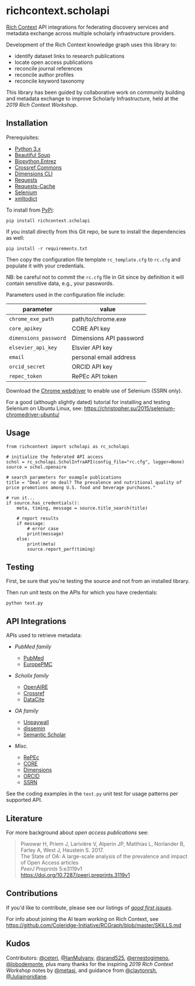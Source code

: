 # richcontext.scholapi

[Rich Context](https://coleridgeinitiative.org/richcontext)
API integrations for federating discovery services and metadata
exchange across multiple scholarly infrastructure providers.

Development of the Rich Context knowledge graph uses this library to:

  * identify dataset links to research publications
  * locate open access publications
  * reconcile journal references
  * reconcile author profiles
  * reconcile keyword taxonomy

This library has been guided by collaborative work on community
building and metadata exchange to improve Scholarly Infrastructure,
held at the *2019 Rich Context Workshop*.


## Installation

Prerequisites:

- [Python 3.x](https://www.python.org/downloads/)
- [Beautiful Soup](https://www.crummy.com/software/BeautifulSoup/bs4/doc/)
- [Biopython.Entrez](https://biopython.org/)
- [Crossref Commons](https://gitlab.com/crossref/crossref_commons_py)
- [Dimensions CLI](https://github.com/digital-science/dimcli)
- [Requests](https://2.python-requests.org/en/master/)
- [Requests-Cache](https://github.com/reclosedev/requests-cache)
- [Selenium](https://github.com/SeleniumHQ/selenium/)
- [xmltodict](https://github.com/martinblech/xmltodict)


To install from [PyPi](https://pypi.python.org/pypi/richcontext.scholapi):

```
pip install richcontext.scholapi
```

If you install directly from this Git repo, be sure to install the 
dependencies as well:

```
pip install -r requirements.txt
```

Then copy the configuration file template `rc_template.cfg` to `rc.cfg`
and populate it with your credentials.

NB: be careful not to commit the `rc.cfg` file in Git since by
definition it will contain sensitive data, e.g., your passwords.


Parameters used in the configuration file include:

| parameter | value | 
| --- | --- |
| `chrome_exe_path` | path/to/chrome.exe |
| `core_apikey` | CORE API key |
| `dimensions_password` | Dimensions API password |
| `elsevier_api_key` | Elsvier API key |
| `email` | personal email address |
| `orcid_secret` | ORCID API key |
| `repec_token` | RePEc API token |

Download the [Chrome webdriver](https://chromedriver.chromium.org/downloads) 
to enable use of Selenium (SSRN only).

For a good (although slightly dated) tutorial for installing and
testing Selenium on Ubuntu Linux, see:
<https://christopher.su/2015/selenium-chromedriver-ubuntu/>


## Usage

```
from richcontext import scholapi as rc_scholapi

# initialize the federated API access
schol = rc_scholapi.ScholInfraAPI(config_file="rc.cfg", logger=None)
source = schol.openaire

# search parameters for example publications
title = "Deal or no deal? The prevalence and nutritional quality of price promotions among U.S. food and beverage purchases."

# run it...
if source.has_credentials():
    meta, timing, message = source.title_search(title)

    # report results
    if message:
        # error case
        print(message)
    else:
        print(meta)
        source.report_perf(timing)
```


## Testing

First, be sure that you're testing the source and not from an
installed library.

Then run unit tests on the APIs for which you have credentials:

```
python test.py
```


## API Integrations

APIs used to retrieve metadata:

  * *PubMed family*
    + [PubMed](https://www.ncbi.nlm.nih.gov/books/NBK25501/)
    + [EuropePMC](https://europepmc.org/RestfulWebService)

  * *Scholix family*
    + [OpenAIRE](https://develop.openaire.eu/)
    + [Crossref](https://www.crossref.org/services/metadata-delivery/)
    + [DataCite](https://support.datacite.org/docs/api)

  * *OA family*
    + [Unpaywall](https://unpaywall.org/products/api)
    + [dissemin](https://dissemin.readthedocs.io/en/latest/api.html)
    + [Semantic Scholar](http://api.semanticscholar.org/)

  * *Misc.*
    + [RePEc](https://ideas.repec.org/api.html)
    + [CORE](https://core.ac.uk/services/api/)
    + [Dimensions](https://docs.dimensions.ai/dsl/api.html)
    + [ORCID](https://www.orcid.org/)
    + [SSRN](https://www.ssrn.com/)

See the coding examples in the `test.py` unit test for usage patterns
per supported API.


## Literature

For more background about *open access publications* see:

> Piwowar H, Priem J, Larivière V, Alperin JP, Matthias L, Norlander B, Farley A, West J, Haustein S. 2017.  
The State of OA: A large-scale analysis of the prevalence and impact of Open Access articles  
*PeerJ Preprints* 5:e3119v1  
<https://doi.org/10.7287/peerj.preprints.3119v1>


## Contributions

If you'd like to contribute, please see our listings of
[*good first issues*](https://github.com/Coleridge-Initiative/RCApi/labels/good%20first%20issue).

For info about joining the AI team working on Rich Context, see
<https://github.com/Coleridge-Initiative/RCGraph/blob/master/SKILLS.md>


## Kudos

Contributors:
[@ceteri](https://github.com/ceteri), 
[@IanMulvany](https://github.com/IanMulvany),
[@srand525](https://github.com/srand525), 
[@ernestogimeno](https://github.com/ernestogimeno),
[@lobodemonte](https://github.com/lobodemonte),
plus many thanks for the inspiring *2019 Rich Context Workshop* notes by 
[@metasj](https://github.com/metasj),
and guidance from
[@claytonrsh](https://github.com/claytonrsh),
[@Juliaingridlane](https://github.com/Juliaingridlane).
